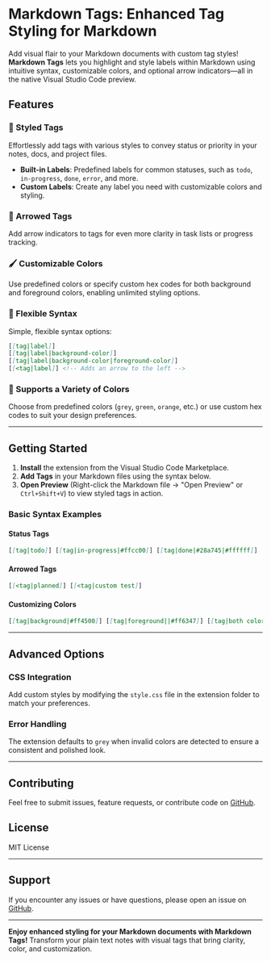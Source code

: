 # Markdown Tags: Enhanced Tag Styling for Markdown

Add visual flair to your Markdown documents with custom tag styles! **Markdown Tags** lets you highlight and style labels within Markdown using intuitive syntax, customizable colors, and optional arrow indicators—all in the native Visual Studio Code preview.

## Features

### 🎨 Styled Tags

Effortlessly add tags with various styles to convey status or priority in your notes, docs, and project files.

- **Built-in Labels**: Predefined labels for common statuses, such as `todo`, `in-progress`, `done`, `error`, and more.
- **Custom Labels**: Create any label you need with customizable colors and styling.

### 🎯 Arrowed Tags

Add arrow indicators to tags for even more clarity in task lists or progress tracking.

### 🖌️ Customizable Colors

Use predefined colors or specify custom hex codes for both background and foreground colors, enabling unlimited styling options.

### 📄 Flexible Syntax

Simple, flexible syntax options:

```markdown
[[tag|label]]
[[tag|label|background-color]]
[[tag|label|background-color|foreground-color]]
[[<tag|label]] <!-- Adds an arrow to the left -->
```

### 🌈 Supports a Variety of Colors

Choose from predefined colors (`grey`, `green`, `orange`, etc.) or use custom hex codes to suit your design preferences.

---

## Getting Started

1. **Install** the extension from the Visual Studio Code Marketplace.
2. **Add Tags** in your Markdown files using the syntax below.
3. **Open Preview** (Right-click the Markdown file → "Open Preview" or `Ctrl+Shift+V`) to view styled tags in action.

### Basic Syntax Examples

#### Status Tags

```markdown
[[tag|todo]] [[tag|in-progress|#ffcc00]] [[tag|done|#28a745|#ffffff]]
```

#### Arrowed Tags

```markdown
[[<tag|planned]] [[<tag|custom test]]
```

#### Customizing Colors

```markdown
[[tag|background|#ff4500]] [[tag|foreground||#ff6347]] [[tag|both colors|#32cd32|#ffffff]]
```

---

## Advanced Options

### CSS Integration

Add custom styles by modifying the `style.css` file in the extension folder to match your preferences.

### Error Handling

The extension defaults to `grey` when invalid colors are detected to ensure a consistent and polished look.

---

## Contributing

Feel free to submit issues, feature requests, or contribute code on [GitHub](https://github.com/binarynoir/markdown-tag).

## License

MIT License

---

## Support

If you encounter any issues or have questions, please open an issue on [GitHub](https://github.com/binarynoir/markdown-tag/issues).

---

**Enjoy enhanced styling for your Markdown documents with Markdown Tags!** Transform your plain text notes with visual tags that bring clarity, color, and customization.
